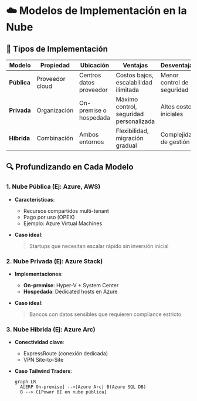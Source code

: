 # ☁️ Modelos de Implementación en la Nube

## 📌 Tipos de Implementación

| Modelo       | Propiedad           | Ubicación                | Ventajas                                  | Desventajas                |
|--------------|---------------------|--------------------------|------------------------------------------|----------------------------|
| **Pública**  | Proveedor cloud     | Centros datos proveedor  | Costos bajos, escalabilidad ilimitada    | Menor control de seguridad |
| **Privada**  | Organización        | On-premise o hospedada   | Máximo control, seguridad personalizada  | Altos costos iniciales     |
| **Híbrida**  | Combinación         | Ambos entornos           | Flexibilidad, migración gradual          | Complejidad de gestión     |

## 🔍 Profundizando en Cada Modelo

### 1. **Nube Pública** (Ej: Azure, AWS)
- **Características**:
  - Recursos compartidos multi-tenant
  - Pago por uso (OPEX)
  - Ejemplo: Azure Virtual Machines

- **Caso ideal**:
  > Startups que necesitan escalar rápido sin inversión inicial

### 2. **Nube Privada** (Ej: Azure Stack)
- **Implementaciones**:
  - **On-premise**: Hyper-V + System Center
  - **Hospedada**: Dedicated hosts en Azure

- **Caso ideal**:
  > Bancos con datos sensibles que requieren compliance estricto

### 3. **Nube Híbrida** (Ej: Azure Arc)
- **Conectividad clave**:
  - ExpressRoute (conexión dedicada)
  - VPN Site-to-Site

- **Caso Tailwind Traders**:
  ```mermaid
  graph LR
    A[ERP On-premise] -->|Azure Arc| B(Azure SQL DB)
    B --> C[Power BI en nube pública]